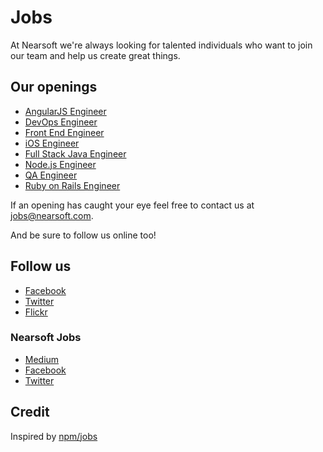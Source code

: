 # Jobs

At Nearsoft we're always looking for talented individuals who want to join our team and help us create great things.

## Our openings

* [AngularJS Engineer](angular.md)
* [DevOps Engineer](dev-ops.md)
* [Front End Engineer](front-end.md)
* [iOS Engineer](ios.md)
* [Full Stack Java Engineer](java.md)
* [Node.js Engineer](node.md)
* [QA Engineer](qa.md)
* [Ruby on Rails Engineer](ror.md)

If an opening has caught your eye feel free to contact us at [jobs@nearsoft.com](mailto:jobs@nearsoft.com).

And be sure to follow us online too!

## Follow us

* [Facebook](https://www.facebook.com/NearsoftInc)
* [Twitter](https://twitter.com/nearsoft)
* [Flickr](https://www.flickr.com/photos/nearsoft)

### Nearsoft Jobs

* [Medium](https://medium.com/nearsoft-jobs)
* [Facebook](https://www.facebook.com/nearsoftjobs)
* [Twitter](https://twitter.com/NearsoftJobs)

## Credit

Inspired by [npm/jobs](https://github.com/npm/jobs)
